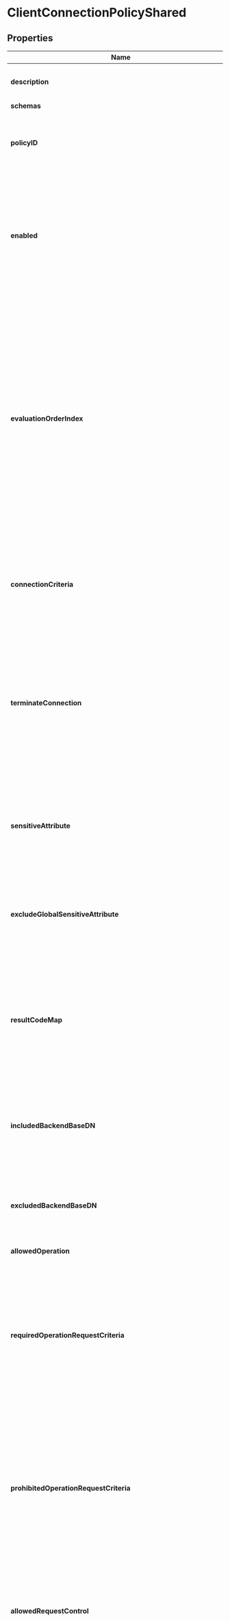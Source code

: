 

# ClientConnectionPolicyShared


## Properties

| Name | Type | Description | Notes |
|------------ | ------------- | ------------- | -------------|
|**description** | **String** | A description for this Client Connection Policy |  [optional] |
|**schemas** | **List&lt;EnumclientConnectionPolicySchemaUrn&gt;** |  |  [optional] |
|**policyID** | **String** | Specifies a name which uniquely identifies this Client Connection Policy in the server. |  |
|**enabled** | **Boolean** | Indicates whether this Client Connection Policy is enabled for use in the server. If a Client Connection Policy is disabled, then no new client connections will be associated with it. |  |
|**evaluationOrderIndex** | **Integer** | Specifies the order in which Client Connection Policy definitions will be evaluated. A Client Connection Policy with a lower index will be evaluated before one with a higher index, and the first Client Connection Policy evaluated which may apply to a client connection will be used for that connection. Each Client Connection Policy must be assigned a unique evaluation order index value. |  |
|**connectionCriteria** | **String** | Specifies a set of connection criteria that must match the associated client connection for it to be associated with this Client Connection Policy. |  [optional] |
|**terminateConnection** | **Boolean** | Indicates whether any client connection for which this Client Connection Policy is selected should be terminated. This makes it possible to define fine-grained criteria for clients that should not be allowed to connect to this Directory Server. |  [optional] |
|**sensitiveAttribute** | **List&lt;String&gt;** | Provides the ability to indicate that some attributes should be considered sensitive and additional protection should be in place when interacting with those attributes. |  [optional] |
|**excludeGlobalSensitiveAttribute** | **List&lt;String&gt;** | Specifies the set of global sensitive attribute definitions that should not apply to this client connection policy. |  [optional] |
|**resultCodeMap** | **String** | Specifies the result code map that should be used for clients associated with this Client Connection Policy. If a value is defined for this property, then it will override any result code map referenced in the global configuration. |  [optional] |
|**includedBackendBaseDN** | **List&lt;String&gt;** | Specifies the set of backend base DNs for which subtree views should be included in this Client Connection Policy. |  [optional] |
|**excludedBackendBaseDN** | **List&lt;String&gt;** | Specifies the set of backend base DNs for which subtree views should be excluded from this Client Connection Policy. |  [optional] |
|**allowedOperation** | **List&lt;EnumclientConnectionPolicyAllowedOperationProp&gt;** |  |  [optional] |
|**requiredOperationRequestCriteria** | **String** | Specifies a request criteria object that will be required to match all requests submitted by clients associated with this Client Connection Policy. If a client submits a request that does not satisfy this request criteria object, then that request will be rejected. |  [optional] |
|**prohibitedOperationRequestCriteria** | **String** | Specifies a request criteria object that must not match any requests submitted by clients associated with this Client Connection Policy. If a client submits a request that satisfies this request criteria object, then that request will be rejected. |  [optional] |
|**allowedRequestControl** | **List&lt;String&gt;** | Specifies the OIDs of the controls that clients associated with this Client Connection Policy will be allowed to include in requests. |  [optional] |
|**deniedRequestControl** | **List&lt;String&gt;** | Specifies the OIDs of the controls that clients associated with this Client Connection Policy will not be allowed to include in requests. |  [optional] |
|**allowedExtendedOperation** | **List&lt;String&gt;** | Specifies the OIDs of the extended operations that clients associated with this Client Connection Policy will be allowed to request. |  [optional] |
|**deniedExtendedOperation** | **List&lt;String&gt;** | Specifies the OIDs of the extended operations that clients associated with this Client Connection Policy will not be allowed to request. |  [optional] |
|**allowedAuthType** | **List&lt;EnumclientConnectionPolicyAllowedAuthTypeProp&gt;** |  |  [optional] |
|**allowedSASLMechanism** | **List&lt;String&gt;** | Specifies the names of the SASL mechanisms that clients associated with this Client Connection Policy will be allowed to request. |  [optional] |
|**deniedSASLMechanism** | **List&lt;String&gt;** | Specifies the names of the SASL mechanisms that clients associated with this Client Connection Policy will not be allowed to request. |  [optional] |
|**allowedFilterType** | **List&lt;EnumclientConnectionPolicyAllowedFilterTypeProp&gt;** |  |  [optional] |
|**allowUnindexedSearches** | **Boolean** | Indicates whether clients will be allowed to request search operations that cannot be efficiently processed using the set of indexes defined in the corresponding backend. Note that even if this is false, some clients may be able to request unindexed searches if the allow-unindexed-searches-with-control property has a value of true and the necessary conditions are satisfied. |  [optional] |
|**allowUnindexedSearchesWithControl** | **Boolean** | Indicates whether clients will be allowed to request search operations that cannot be efficiently processed using the set of indexes defined in the corresponding backend, as long as the search request also includes the permit unindexed search request control and the requester has the unindexed-search-with-control privilege (or that privilege is disabled in the global configuration). |  [optional] |
|**minimumSubstringLength** | **Integer** | Specifies the minimum number of consecutive bytes that must be present in any subInitial, subAny, or subFinal element of a substring filter component (i.e., the minimum number of consecutive bytes between wildcard characters in a substring filter). Any attempt to use a substring search with an element containing fewer than this number of bytes will be rejected. |  [optional] |
|**maximumConcurrentConnections** | **Integer** | Specifies the maximum number of client connections which may be associated with this Client Connection Policy at any given time. |  [optional] |
|**maximumConnectionDuration** | **String** | Specifies the maximum length of time that a connection associated with this Client Connection Policy may be established. Any connection which is associated with this Client Connection Policy and has been established for longer than this period of time may be terminated. |  [optional] |
|**maximumIdleConnectionDuration** | **String** | Specifies the maximum length of time that a connection associated with this Client Connection Policy may remain established after the completion of the last operation processed on that connection. Any new operation requested on the connection will reset this timer. Any connection associated with this Client Connection Policy which has been idle for longer than this length of time may be terminated. |  [optional] |
|**maximumOperationCountPerConnection** | **Integer** | Specifies the maximum number of operations that may be requested by any client connection associated with this Client Connection Policy. If an attempt is made to process more than this number of operations on a client connection, then that connection will be terminated. |  [optional] |
|**maximumConcurrentOperationsPerConnection** | **Integer** | Specifies the maximum number of concurrent operations that can be in progress for any connection. This can help prevent a single client connection from monopolizing server processing resources by sending a large number of concurrent asynchronous requests. A value of zero indicates that no limit will be placed on the number of concurrent requests for a single client. |  [optional] |
|**maximumConcurrentOperationWaitTimeBeforeRejecting** | **String** | Specifies the maximum length of time that the server should wait for an outstanding operation to complete before rejecting a new request received when the maximum number of outstanding operations are already in progress on that connection. If an existing outstanding operation on the connection completes before this time, then the operation will be processed. Otherwise, the operation will be rejected with a \&quot;busy\&quot; result. |  [optional] |
|**maximumConcurrentOperationsPerConnectionExceededBehavior** | **EnumclientConnectionPolicyMaximumConcurrentOperationsPerConnectionExceededBehaviorProp** |  |  [optional] |
|**maximumConnectionOperationRate** | **List&lt;String&gt;** | Specifies the maximum rate at which a client associated with this Client Connection Policy may issue requests to the Directory Server. If any client attempts to request operations at a rate higher than this limit, then the server will exhibit the behavior described in the connection-operation-rate-exceeded-behavior property. |  [optional] |
|**connectionOperationRateExceededBehavior** | **EnumclientConnectionPolicyConnectionOperationRateExceededBehaviorProp** |  |  [optional] |
|**maximumPolicyOperationRate** | **List&lt;String&gt;** | Specifies the maximum rate at which all clients associated with this Client Connection Policy, as a collective set, may issue requests to the Directory Server. If this limit is exceeded, then the server will exhibit the behavior described in the policy-operation-rate-exceeded-behavior property. |  [optional] |
|**policyOperationRateExceededBehavior** | **EnumclientConnectionPolicyPolicyOperationRateExceededBehaviorProp** |  |  [optional] |
|**maximumSearchSizeLimit** | **Integer** | Specifies the maximum number of entries that may be returned for a search performed by a client associated with this Client Connection Policy. |  [optional] |
|**maximumSearchTimeLimit** | **String** | Specifies the maximum length of time that the server should spend processing search operations requested by clients associated with this Client Connection Policy. |  [optional] |
|**maximumSearchLookthroughLimit** | **Integer** | Specifies the maximum number of entries that may be examined by a backend in the course of processing a search requested by clients associated with this Client Connection Policy. |  [optional] |
|**maximumLDAPJoinSizeLimit** | **Integer** | Specifies the maximum number of entries that may be joined with any single search result entry for a search request performed by a client associated with this Client Connection Policy. |  [optional] |
|**maximumSortSizeLimitWithoutVLVIndex** | **Integer** | Specifies the maximum number of entries that the server will attempt to sort without the benefit of a VLV index. A value of zero indicates that no limit should be enforced. |  [optional] |



